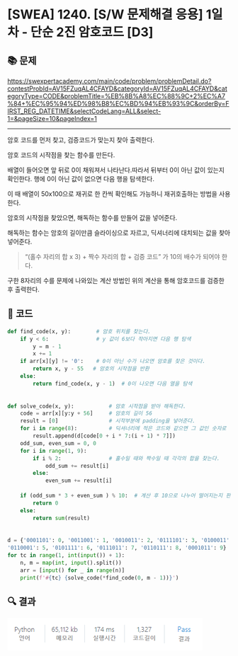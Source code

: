 # [SWEA] 1240. [S/W 문제해결 응용] 1일차 - 단순 2진 암호코드 [D3]

## 📚 문제

https://swexpertacademy.com/main/code/problem/problemDetail.do?contestProbId=AV15FZuqAL4CFAYD&categoryId=AV15FZuqAL4CFAYD&categoryType=CODE&problemTitle=%EB%8B%A8%EC%88%9C+2%EC%A7%84+%EC%95%94%ED%98%B8%EC%BD%94%EB%93%9C&orderBy=FIRST_REG_DATETIME&selectCodeLang=ALL&select-1=&pageSize=10&pageIndex=1

---

암호 코드를 먼저 찾고, 검증코드가 맞는지 찾아 출력한다.

암호 코드의 시작점을 찾는 함수를 만든다.

배열이 들어오면 앞 뒤로 0이 채워져서 나타난다.따라서 뒤부터 0이 아닌 값이 있는지 확인한다. 행에 0이 아닌 값이 없으면 다음 행을 탐색한다.

이 때 배열이 50x100으로 재귀로 한 칸씩 확인해도 가능하니 재귀호출하는 방법을 사용한다.

암호의 시작점을 찾았으면, 해독하는 함수를 만들어 값을 넣어준다.

해독하는 함수는 암호의 길이만큼 슬라이싱으로 자르고, 딕셔너리에 대치되는 값을 찾아 넣어준다.

> “(홀수 자리의 합 x 3) + 짝수 자리의 합 + 검증 코드” 가 10의 배수가 되어야 한다.

구한 8자리의 수를 문제에 나와있는 계산 방법인 위의 계산을 통해 암호코드를 검증한 후 출력한다.

## 📒 코드

```python
def find_code(x, y):        # 암호 위치를 찾는다.
    if y < 6:               # y 값이 6보다 작아지면 다음 행 탐색
        y = m - 1
        x += 1
    if arr[x][y] != '0':    # 0이 아닌 수가 나오면 암호를 찾은 것이다.
        return x, y - 55   # 암호의 시작점을 반환
    else:
        return find_code(x, y - 1)  # 0이 나오면 다음 열을 탐색


def solve_code(x, y):           # 암호 시작점을 받아 해독한다.
    code = arr[x][y:y + 56]     # 암호의 길이 56
    result = [0]                # 시작부분에 padding을 넣어준다.
    for i in range(8):          # 딕셔너리에 적은 코드와 같으면 그 값인 숫자로 넣어준다.
        result.append(d[code[0 + i * 7:(i + 1) * 7]])
    odd_sum, even_sum = 0, 0
    for i in range(1, 9):
        if i % 2:               # 홀수일 때와 짝수일 때 각각의 합을 찾는다.
            odd_sum += result[i]
        else:
            even_sum += result[i]

    if (odd_sum * 3 + even_sum ) % 10:  # 계산 후 10으로 나누어 떨어지는지 판별
        return 0
    else:
        return sum(result)


d = {'0001101': 0, '0011001': 1, '0010011': 2, '0111101': 3, '0100011': 4,\
'0110001': 5, '0101111': 6, '0111011': 7, '0110111': 8, '0001011': 9}
for tc in range(1, int(input()) + 1):
    n, m = map(int, input().split())
    arr = [input() for _ in range(n)]
    print(f'#{tc} {solve_code(*find_code(0, m - 1))}')
```

## 🔍 결과

![image-20220323190438092](README.assets/image-20220323190438092.png)